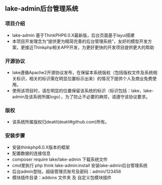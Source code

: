 ## lake-admin后台管理系统


### 项目介绍

*  lake-admin 基于ThinkPHP6.0.X最新版，后台页面基于layui搭建
*  本项目开发理念为“提供更为精简完善的后台管理系统”，友好的模型开发方案，更接近Thinkphp相关APP开发，为更好更快的开发项目提供更大的帮助


### 开源协议

*  lake遵循Apache2开源协议发布，在保留本系统版权（包括版权文件及系统相关标识，相关的标识需在明显位置标示出来）的情况下提供个人及商业免费使用。  
*  使用该项目时，请在明显的位置保留该系统的标识（标识包括：lake，lake-admin及该系统所属logo），为了防止不必要的麻烦，请遵守该协议要求。


### 版权

*  该系统所属版权归deatil(deatil#github.com)所有。


### 安装步骤

*  安装thinkphp6.0.X版本的框架
*  配置数据的连接信息
*  composer require lake/lake-admin 下载系统文件
*  cmd里执行 php think lake-admin:install 安装lake-admin后台管理系统
*  后台admin登陆，超级管理员账号及密码：admin/123456
*  模块插件目录：addons 文件夹 及 自定义包模块插件
